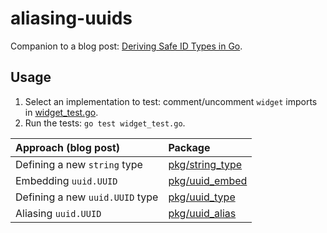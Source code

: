 # aliasing-uuids

Companion to a blog post: [Deriving Safe ID Types in Go](https://lukasschwab.me/blog/gen/deriving-safe-id-types-in-go.html).

## Usage

1. Select an implementation to test: comment/uncomment `widget` imports in [widget_test.go](widget_test.go).
2. Run the tests: `go test widget_test.go`.

| Approach (blog post)            | Package                            |
|:--------------------------------|:-----------------------------------|
| Defining a new `string` type    | [pkg/string_type](pkg/string_type) |
| Embedding `uuid.UUID`           | [pkg/uuid_embed](pkg/uuid_embed)   |
| Defining a new `uuid.UUID` type | [pkg/uuid_type](pkg/uuid_type)     |
| Aliasing `uuid.UUID`            | [pkg/uuid_alias](pkg/uuid_alias)   |
